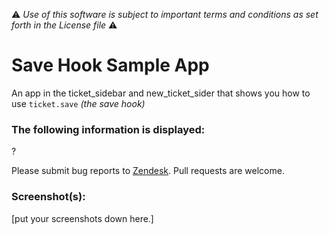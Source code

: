 :warning: *Use of this software is subject to important terms and conditions as set forth in the License file* :warning:

# Save Hook Sample App

An app in the ticket_sidebar and new_ticket_sider that shows you how to use `ticket.save` _(the save hook)_

### The following information is displayed:

?

Please submit bug reports to [Zendesk](https://support.zendesk.com/requests/new). Pull requests are welcome.

### Screenshot(s):
[put your screenshots down here.]
